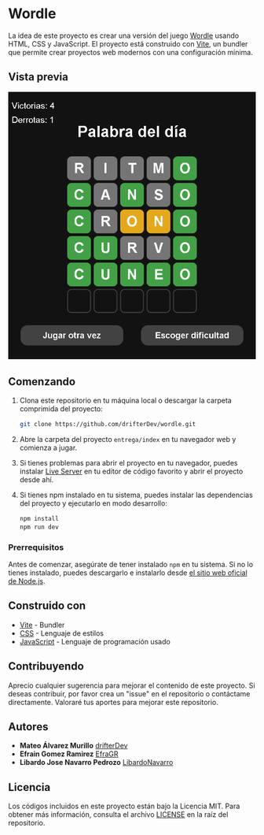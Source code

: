 # Wordle

La idea de este proyecto es crear una versión del juego [Wordle](https://lapalabradeldia.com/) usando HTML, CSS y JavaScript. El proyecto está construido con [Vite](https://vitejs.dev/), un bundler que permite crear proyectos web modernos con una configuración mínima.

## Vista previa

<img src="./public/preview.png">

## Comenzando 

1. Clona este repositorio en tu máquina local o descargar la carpeta comprimida del proyecto:

   ```bash
   git clone https://github.com/drifterDev/wordle.git
   ```

2. Abre la carpeta del proyecto `entrega/index` en tu navegador web y comienza a jugar.

3. Si tienes problemas para abrir el proyecto en tu navegador, puedes instalar [Live Server](https://marketplace.visualstudio.com/items?itemName=ritwickdey.LiveServer) en tu editor de código favorito y abrir el proyecto desde ahí.

4. Si tienes npm instalado en tu sistema, puedes instalar las dependencias del proyecto y ejecutarlo en modo desarrollo:

   ```bash
   npm install
   npm run dev
   ```

### Prerrequisitos 

Antes de comenzar, asegúrate de tener instalado `npm` en tu sistema. Si no lo tienes instalado, puedes descargarlo e instalarlo desde [el sitio web oficial de Node.js](https://nodejs.org/).

## Construido con 

* [Vite](https://vitejs.dev/) - Bundler
* [CSS](https://developer.mozilla.org/es/docs/Web/CSS) - Lenguaje de estilos
* [JavaScript](https://developer.mozilla.org/es/docs/Web/JavaScript) - Lenguaje de programación usado

## Contribuyendo 

Aprecio cualquier sugerencia para mejorar el contenido de este proyecto. Si deseas contribuir, por favor crea un "issue" en el repositorio o contáctame directamente. Valoraré tus aportes para mejorar este repositorio.

## Autores 

* **Mateo Álvarez Murillo** [drifterDev](https://github.com/drifterDev)
* **Efrain Gomez Ramirez** [EfraGR](https://github.com/EfraGR)
* **Libardo Jose Navarro Pedrozo** [LibardoNavarro](https://github.com/LibardoNavarro)

## Licencia 

Los códigos incluidos en este proyecto están bajo la Licencia MIT. Para obtener más información, consulta el archivo [LICENSE](LICENSE) en la raíz del repositorio.

